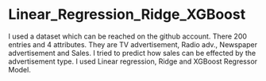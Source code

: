 # Linear_Regression_Ridge_XGBoost
I used a dataset which can be reached on the github account. There 200 entries and 4 attributes. They are TV advertisement, Radio adv., Newspaper advertisement and Sales. I tried to predict how sales can be effected by the advertisement type. I used Linear regression, Ridge and XGBoost Regressor Model.
